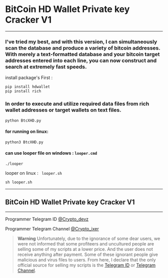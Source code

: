 # BitCoin HD Wallet Private key Cracker V1
---

### I've tried my best, and with this version, I can simultaneously scan the database and produce a variety of bitcoin addresses. With merely a text-formatted database and your bitcoin target addresses entered into each line, you can now construct and search at extremely fast speeds.

install package's First :

```
pip install hdwallet
pip install rich

```
### In order to execute and utilize required data files from rich wallet addresses or target wallets on text files.

```
python BtcXHD.py

```
#### for running on linux:

```
python3 BtcXHD.py
```

#### can use looper file on windows : `looper.cmd`
```
./looper
```

looper on linux : ` looper.sh`
```
sh looper.sh
```


---
## BitCoin HD Wallet Private key Cracker V1
---

Programmer Telegram ID [@Crypto_devz](https://t.me/Crypto_devz)

Programmer Telegram Channel [@Crypto_ixer](https://t.me/Crypto_ixer)

> **Warning**
> Unfortunately, due to the ignorance of some dear users, we were not informed that some profiteers and uncultured people are selling some of my scripts at a lower price. And the user does not receive anything after payment. Some of these ignorant people give malicious and virus files to users. From here, I declare that the only official source for selling my scripts is the [Telegram ID](https://t.me/Crypto_devz) or [Telegram Channel](https://t.me/Crypto_ixer).